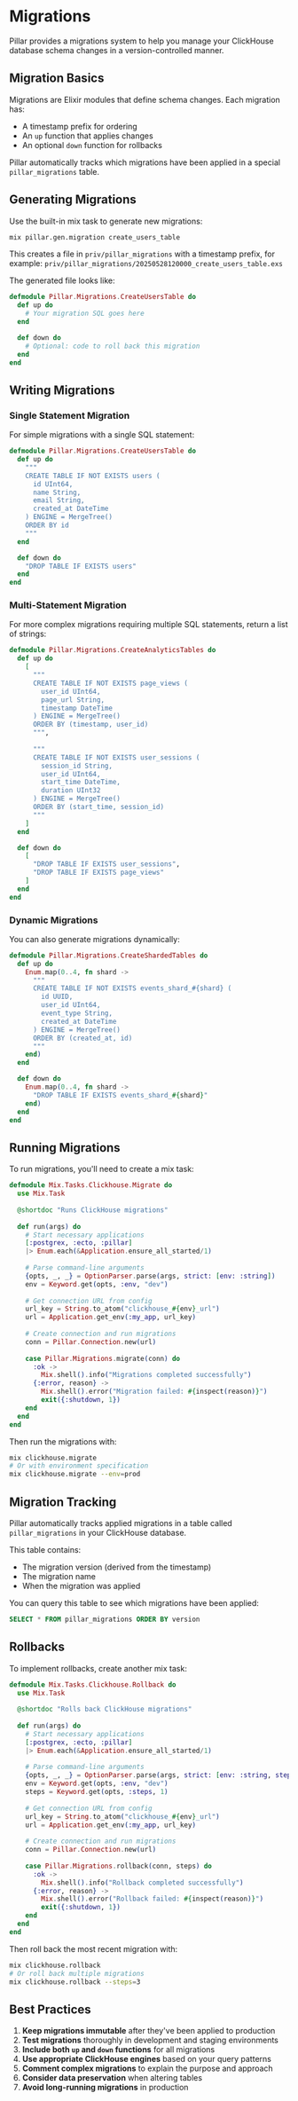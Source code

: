 # Migrations

Pillar provides a migrations system to help you manage your ClickHouse database schema changes in a version-controlled manner.

## Migration Basics

Migrations are Elixir modules that define schema changes. Each migration has:

- A timestamp prefix for ordering
- An `up` function that applies changes
- An optional `down` function for rollbacks

Pillar automatically tracks which migrations have been applied in a special `pillar_migrations` table.

## Generating Migrations

Use the built-in mix task to generate new migrations:

```bash
mix pillar.gen.migration create_users_table
```

This creates a file in `priv/pillar_migrations` with a timestamp prefix, for example:
`priv/pillar_migrations/20250528120000_create_users_table.exs`

The generated file looks like:

```elixir
defmodule Pillar.Migrations.CreateUsersTable do
  def up do
    # Your migration SQL goes here
  end

  def down do
    # Optional: code to roll back this migration
  end
end
```

## Writing Migrations

### Single Statement Migration

For simple migrations with a single SQL statement:

```elixir
defmodule Pillar.Migrations.CreateUsersTable do
  def up do
    """
    CREATE TABLE IF NOT EXISTS users (
      id UInt64,
      name String,
      email String,
      created_at DateTime
    ) ENGINE = MergeTree()
    ORDER BY id
    """
  end

  def down do
    "DROP TABLE IF EXISTS users"
  end
end
```

### Multi-Statement Migration

For more complex migrations requiring multiple SQL statements, return a list of strings:

```elixir
defmodule Pillar.Migrations.CreateAnalyticsTables do
  def up do
    [
      """
      CREATE TABLE IF NOT EXISTS page_views (
        user_id UInt64,
        page_url String,
        timestamp DateTime
      ) ENGINE = MergeTree()
      ORDER BY (timestamp, user_id)
      """,
      
      """
      CREATE TABLE IF NOT EXISTS user_sessions (
        session_id String,
        user_id UInt64,
        start_time DateTime,
        duration UInt32
      ) ENGINE = MergeTree()
      ORDER BY (start_time, session_id)
      """
    ]
  end

  def down do
    [
      "DROP TABLE IF EXISTS user_sessions",
      "DROP TABLE IF EXISTS page_views"
    ]
  end
end
```

### Dynamic Migrations

You can also generate migrations dynamically:

```elixir
defmodule Pillar.Migrations.CreateShardedTables do
  def up do
    Enum.map(0..4, fn shard ->
      """
      CREATE TABLE IF NOT EXISTS events_shard_#{shard} (
        id UUID,
        user_id UInt64,
        event_type String,
        created_at DateTime
      ) ENGINE = MergeTree()
      ORDER BY (created_at, id)
      """
    end)
  end

  def down do
    Enum.map(0..4, fn shard ->
      "DROP TABLE IF EXISTS events_shard_#{shard}"
    end)
  end
end
```

## Running Migrations

To run migrations, you'll need to create a mix task:

```elixir
defmodule Mix.Tasks.Clickhouse.Migrate do
  use Mix.Task
  
  @shortdoc "Runs ClickHouse migrations"
  
  def run(args) do
    # Start necessary applications
    [:postgrex, :ecto, :pillar]
    |> Enum.each(&Application.ensure_all_started/1)
    
    # Parse command-line arguments
    {opts, _, _} = OptionParser.parse(args, strict: [env: :string])
    env = Keyword.get(opts, :env, "dev")
    
    # Get connection URL from config
    url_key = String.to_atom("clickhouse_#{env}_url")
    url = Application.get_env(:my_app, url_key)
    
    # Create connection and run migrations
    conn = Pillar.Connection.new(url)
    
    case Pillar.Migrations.migrate(conn) do
      :ok -> 
        Mix.shell().info("Migrations completed successfully")
      {:error, reason} -> 
        Mix.shell().error("Migration failed: #{inspect(reason)}")
        exit({:shutdown, 1})
    end
  end
end
```

Then run the migrations with:

```bash
mix clickhouse.migrate
# Or with environment specification
mix clickhouse.migrate --env=prod
```

## Migration Tracking

Pillar automatically tracks applied migrations in a table called `pillar_migrations` in your ClickHouse database.

This table contains:
- The migration version (derived from the timestamp)
- The migration name
- When the migration was applied

You can query this table to see which migrations have been applied:

```sql
SELECT * FROM pillar_migrations ORDER BY version
```

## Rollbacks

To implement rollbacks, create another mix task:

```elixir
defmodule Mix.Tasks.Clickhouse.Rollback do
  use Mix.Task
  
  @shortdoc "Rolls back ClickHouse migrations"
  
  def run(args) do
    # Start necessary applications
    [:postgrex, :ecto, :pillar]
    |> Enum.each(&Application.ensure_all_started/1)
    
    # Parse command-line arguments
    {opts, _, _} = OptionParser.parse(args, strict: [env: :string, steps: :integer])
    env = Keyword.get(opts, :env, "dev")
    steps = Keyword.get(opts, :steps, 1)
    
    # Get connection URL from config
    url_key = String.to_atom("clickhouse_#{env}_url")
    url = Application.get_env(:my_app, url_key)
    
    # Create connection and run migrations
    conn = Pillar.Connection.new(url)
    
    case Pillar.Migrations.rollback(conn, steps) do
      :ok -> 
        Mix.shell().info("Rollback completed successfully")
      {:error, reason} -> 
        Mix.shell().error("Rollback failed: #{inspect(reason)}")
        exit({:shutdown, 1})
    end
  end
end
```

Then roll back the most recent migration with:

```bash
mix clickhouse.rollback
# Or roll back multiple migrations
mix clickhouse.rollback --steps=3
```

## Best Practices

1. **Keep migrations immutable** after they've been applied to production
2. **Test migrations** thoroughly in development and staging environments
3. **Include both `up` and `down` functions** for all migrations
4. **Use appropriate ClickHouse engines** based on your query patterns
5. **Comment complex migrations** to explain the purpose and approach
6. **Consider data preservation** when altering tables
7. **Avoid long-running migrations** in production

